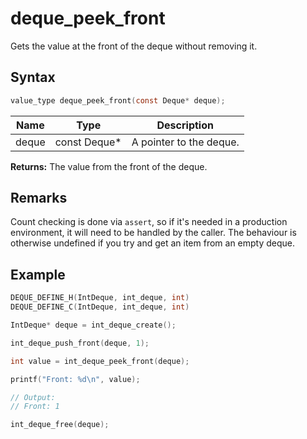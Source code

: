 # deque_peek_front

Gets the value at the front of the deque without removing it.

## Syntax

```c
value_type deque_peek_front(const Deque* deque);
```

| Name | Type | Description |
| --- | --- | --- |
| deque | const Deque* | A pointer to the deque. |

**Returns:** The value from the front of the deque.

## Remarks

Count checking is done via `assert`, so if it's needed in a production environment, it will need to be handled by the caller. The behaviour is otherwise undefined if you try and get an item from an empty deque.

## Example

```c
DEQUE_DEFINE_H(IntDeque, int_deque, int)
DEQUE_DEFINE_C(IntDeque, int_deque, int)

IntDeque* deque = int_deque_create();

int_deque_push_front(deque, 1);

int value = int_deque_peek_front(deque);

printf("Front: %d\n", value);

// Output:
// Front: 1

int_deque_free(deque);
```